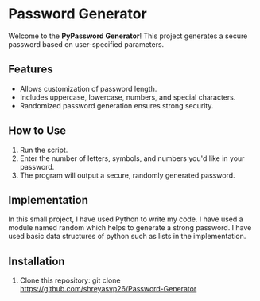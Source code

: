 # Password Generator

Welcome to the **PyPassword Generator**! This project generates a secure password based on user-specified parameters.

## Features
- Allows customization of password length.
- Includes uppercase, lowercase, numbers, and special characters.
- Randomized password generation ensures strong security.

## How to Use
1. Run the script.
2. Enter the number of letters, symbols, and numbers you'd like in your password.
3. The program will output a secure, randomly generated password.

## Implementation

In this small project, I have used Python to write my code. I have used a module named random which helps to generate a strong password. I have used basic data structures of python such as lists in the implementation.

## Installation
1. Clone this repository:
   git clone <https://github.com/shreyasvp26/Password-Generator>
